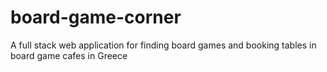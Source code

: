 # board-game-corner
A full stack web application for finding board games and booking tables in board game cafes in Greece

